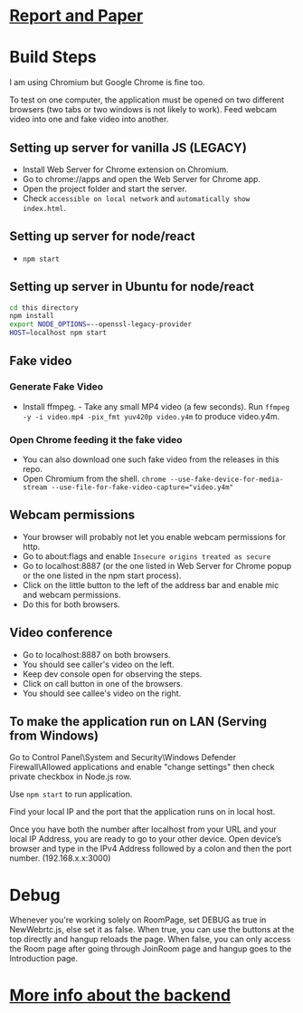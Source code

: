 # [Report and Paper](https://github.com/arunkumaraqm/Video-Conferencing-Webrtc/releases/download/final/Project.Report.and.Paper.pdf)

# Build Steps

I am using Chromium but Google Chrome is fine too.

To test on one computer, the application must be opened on two different browsers (two tabs or two windows is not likely to work).
Feed webcam video into one and fake video into another.

## Setting up server for vanilla JS (LEGACY)

- Install Web Server for Chrome extension on Chromium.
- Go to chrome://apps and open the Web Server for Chrome app.
- Open the project folder and start the server.
- Check `accessible on local network` and `automatically show index.html`.

## Setting up server for node/react

- `npm start`

## Setting up server in Ubuntu for node/react

```bash
cd this directory
npm install
export NODE_OPTIONS=--openssl-legacy-provider
HOST=localhost npm start
```

## Fake video

### Generate Fake Video

- Install ffmpeg. - Take any small MP4 video (a few seconds). Run `ffmpeg -y -i video.mp4 -pix_fmt yuv420p video.y4m` to produce video.y4m.

### Open Chrome feeding it the fake video

- You can also download one such fake video from the releases in this repo.
- Open Chromium from the shell. `chrome --use-fake-device-for-media-stream --use-file-for-fake-video-capture="video.y4m"`

## Webcam permissions

- Your browser will probably not let you enable webcam permissions for http.
- Go to about:flags and enable `Insecure origins treated as secure`
- Go to localhost:8887 (or the one listed in Web Server for Chrome popup or the one listed in the npm start process).
- Click on the little button to the left of the address bar and enable mic and webcam permissions.
- Do this for both browsers.

## Video conference

- Go to localhost:8887 on both browsers.
- You should see caller's video on the left.
- Keep dev console open for observing the steps.
- Click on call button in one of the browsers.
- You should see callee's video on the right.

## To make the application run on LAN (Serving from Windows)

Go to Control Panel\System and Security\Windows Defender Firewall\Allowed applications and enable "change settings" then check private checkbox in Node.js row.

Use `npm start` to run application.

Find your local IP and the port that the application runs on in local host.

Once you have both the number after localhost from your URL and your local IP Address, you are ready to go to your other device. Open device’s browser and type in the IPv4 Address followed by a colon and then the port number. (192.168.x.x:3000)

# Debug

Whenever you're working solely on RoomPage, set DEBUG as true in NewWebrtc.js, else set it as false.
When true, you can use the buttons at the top directly and hangup reloads the page. When false, you can only access the Room page after going through JoinRoom page and hangup goes to the Introduction page.

# [More info about the backend](https://github.com/arunkumaraqm/Video-Conferencing-Webrtc/blob/videoconf/README.md)
